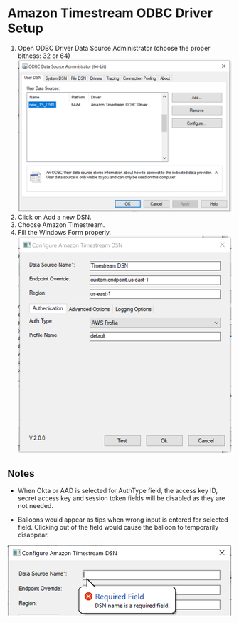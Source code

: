 # Amazon Timestream ODBC Driver Setup

1. Open ODBC Driver Data Source Administrator (choose the proper bitness: 32 or 64)
    ![ODBC Driver Data Source Administrator](../images/odbc-data-source-admin.png)
2. Click on Add a new DSN.
3. Choose Amazon Timestream.
4. Fill the Windows Form properly.
    ![Amazon Timestream DSN](../images/windows-dsn-configuration.png)

## Notes

- When Okta or AAD is selected for AuthType field, the access key ID, secret access key and session token fields will be disabled as they are not needed.

- Balloons would appear as tips when wrong input is entered for selected field. Clicking out of the field would cause the balloon to temporarily disappear. 

![Example of Balloon](../images/windows-dsn-configuration-balloon.png)

